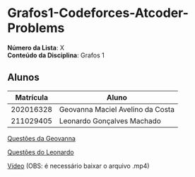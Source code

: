 # Grafos1-Codeforces-Atcoder-Problems

**Número da Lista**: X<br>
**Conteúdo da Disciplina**: Grafos 1

## Alunos
|Matrícula | Aluno |
| -- | -- |
| 202016328  | Geovanna Maciel Avelino da Costa |
| 211029405 | Leonardo Gonçalves Machado |

[Questões da Geovanna](Grafos-Geovanna/explicacao.md)

[Questões do Leonardo](Grafos-Leonardo/explicacao.md)

[Vídeo](Apresentacao.mp4) (OBS: é necessário baixar o arquivo .mp4)
